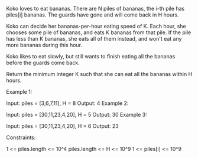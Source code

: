 Koko loves to eat bananas. There are N piles of bananas, the i-th pile has piles[i] bananas. The guards have gone and will come back in H hours.

Koko can decide her bananas-per-hour eating speed of K. Each hour, she chooses some pile of bananas, and eats K bananas from that pile. If the pile has less than K bananas, she eats all of them instead, and won't eat any more bananas during this hour.

Koko likes to eat slowly, but still wants to finish eating all the bananas before the guards come back.

Return the minimum integer K such that she can eat all the bananas within H hours.

Example 1:

Input: piles = [3,6,7,11], H = 8
Output: 4
Example 2:

Input: piles = [30,11,23,4,20], H = 5
Output: 30
Example 3:

Input: piles = [30,11,23,4,20], H = 6
Output: 23

Constraints:

1 <= piles.length <= 10^4
piles.length <= H <= 10^9
1 <= piles[i] <= 10^9
